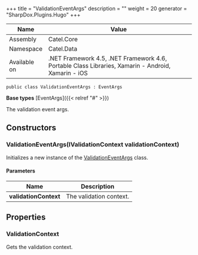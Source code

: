 

+++
title = "ValidationEventArgs" 
description = ""
weight = 20
generator = "SharpDox.Plugins.Hugo"
+++

Name|Value
---|---
Assembly|Catel.Core
Namespace|Catel.Data
Available on|.NET Framework 4.5, .NET Framework 4.6, Portable Class Libraries, Xamarin - Android, Xamarin - iOS

```
public class ValidationEventArgs : EventArgs
```

**Base types**
[EventArgs]({{&lt; relref "#" &gt;}})

The validation event args.

## Constructors

### ValidationEventArgs(IValidationContext validationContext)

Initializes a new instance of the [ValidationEventArgs](#) class.

#### Parameters

Name|Description
---|---
**validationContext**|The validation context.

## Properties

### ValidationContext

Gets the validation context.

